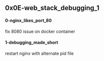 ## 0x0E-web_stack_debugging_1
#### 0-nginx_likes_port_80
fix 8080 issue on docker container
#### 1-debugging_made_short
restart nginx with alternate pid file
